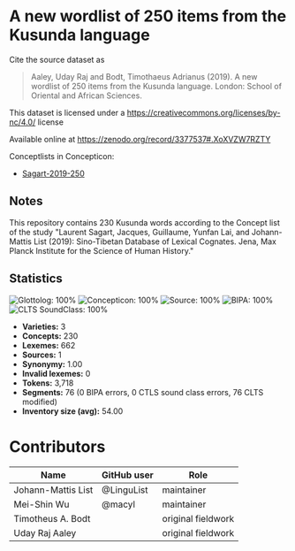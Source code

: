 # A new wordlist of 250 items from the Kusunda language

Cite the source dataset as

> Aaley, Uday Raj and Bodt, Timothaeus Adrianus (2019). A new wordlist of 250 items from the Kusunda language. London: School of Oriental and African Sciences.

This dataset is licensed under a https://creativecommons.org/licenses/by-nc/4.0/ license

Available online at https://zenodo.org/record/3377537#.XoXVZW7RZTY


Conceptlists in Concepticon:
- [Sagart-2019-250](https://concepticon.clld.org/contributions/Sagart-2019-250)
## Notes

This repository contains 230 Kusunda words according to the Concept list of the study "Laurent Sagart, Jacques, Guillaume, Yunfan Lai, and Johann-Mattis List (2019): Sino-Tibetan Database of Lexical Cognates. Jena, Max Planck Institute for the Science of Human History."
 
 



## Statistics


![Glottolog: 100%](https://img.shields.io/badge/Glottolog-100%25-brightgreen.svg "Glottolog: 100%")
![Concepticon: 100%](https://img.shields.io/badge/Concepticon-100%25-brightgreen.svg "Concepticon: 100%")
![Source: 100%](https://img.shields.io/badge/Source-100%25-brightgreen.svg "Source: 100%")
![BIPA: 100%](https://img.shields.io/badge/BIPA-100%25-brightgreen.svg "BIPA: 100%")
![CLTS SoundClass: 100%](https://img.shields.io/badge/CLTS%20SoundClass-100%25-brightgreen.svg "CLTS SoundClass: 100%")

- **Varieties:** 3
- **Concepts:** 230
- **Lexemes:** 662
- **Sources:** 1
- **Synonymy:** 1.00
- **Invalid lexemes:** 0
- **Tokens:** 3,718
- **Segments:** 76 (0 BIPA errors, 0 CTLS sound class errors, 76 CLTS modified)
- **Inventory size (avg):** 54.00

# Contributors

Name | GitHub user | Role
--- | --- | ---
Johann-Mattis List | @LinguList | maintainer
Mei-Shin Wu | @macyl | maintainer
Timotheus A. Bodt |  | original fieldwork
Uday Raj Aaley|  | original fieldwork


